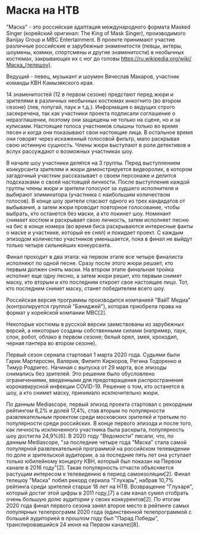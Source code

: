 # Маска на НТВ

"Маска" - это российская адаптация международного формата Masked Singer (корейский оригинал: The King of Mask Singer), производимого Banijay Group и MBC Entertainment. В проекте принимают участие различные российские и зарубежные знаменитости (певцы, актеры, шоумены, комики, спортсмены и другие знаменитости) в необычных костюмах, закрывающих их с ног до головы https://ru.wikipedia.org/wiki/Маска_(телешоу).

Ведущий - певец, музыкант и шоумен Вячеслав Макаров, участник команды КВН Камызякского края.

14 знаменитостей (12 в первом сезоне) предстают перед жюри и зрителями в различных необычных костюмах инкогнито (во втором сезоне) (лев, попугай, паук и т.д.). Информация о ведущих строго засекречена, так как участники проекта подписали соглашение о неразглашении, поэтому они защищены не только на сцене, но и за кулисами. Настоящие голоса участников слышны только во время песен и когда они показывают свои настоящие лица. В остальное время они говорят через искаженный голосовой фильтр, мало раскрывая свою истинную сущность. Члены жюри выступают в роли детективов и вслух рассуждают о возможных участниках шоу.

В начале шоу участники делятся на 3 группы. Перед выступлением конкурсанта зрителям и жюри демонстрируется видеоролик, в котором загадочный участник рассказывает о своем персонаже и делится подсказками о своей настоящей личности. После выступления каждой группы члены жюри и зрители голосуют за худшего исполнителя и выбирают элиминатора (участника с наибольшим количеством голосов). В конце шоу зрители спасают одного из трех кандидатов от выбывания, а затем жюри проводит повторное голосование, чтобы выбрать, кто останется без маски, а кто покинет шоу. Номинант снимает костюм и раскрывает свою личность, затем исполняет песню на бис в конце номера (во время биса раскрываются интересные факты о маске и участнике, который ее снял) и покидает проект. С каждым эпизодом количество участников уменьшается, пока в финал не выйдут только четыре сильнейших конкурсанта.

Финал проходит в два этапа: на первом этапе все четыре финалиста исполняют по одной песне. Сразу после этого жюри решает, кто первым должен снять маски. На втором этапе финальная тройка исполнит еще одну песню, а затем жюри решит, кто первым снимет маску, кто вторым и кто последним откроет свое настоящее лицо. Тот, кто последним снимет маску, станет победителем всего шоу.

Российская версия программы производится компанией "ВайТ Медиа" (контролируется группой "Баниджей"), которая приобрела права на формат у корейской компании MBC[2].

Некоторые костюмы в русской версии заимствованы из зарубежных версий, а некоторые созданы собственными силами (например, паук, слон, робот, облако в первом сезоне; белый орел, змея, крокодил, черная пантера во втором сезоне).

Первый сезон сериала стартовал 1 марта 2020 года. Судьями были Гарик Мартиросян, Валерия, Филипп Киркоров, Регина Тодоренко и Тимур Родригес. Начиная с выпуска от 29 марта, все эпизоды снимались без зрителей. Это решение было обусловлено ограничениями, введенными для предотвращения распространения коронавирусной инфекции COVID-19. Решение о том, кто останется в шоу, а кто снимет маску, принимало исключительно жюри.

По данным Mediascope, первый эпизод проекта стартовал с рекордным рейтингом 6,2% и долей 17,4%, став вторым по популярности развлекательным проектом среди московских зрителей и третьим по популярности среди российских. В конце первого эпизода и после того, как личность исключенного участника была раскрыта, популярность шоу достигла 24,9%[6]. В 2020 году "Ведомости" писали, что, по данным Mediascope, "за последние четыре года "Маска" стала самой популярной развлекательной программой на российском телевидении по доле и зрительской аудитории, а за последние пять лет она уступает только юбилейному концерту КВН, который был показан на Первом канале в 2016 году"[2]. Такая популярность отчасти объясняется растущим интересом к телевидению в период самоизоляции[2]. Финал телешоу "Маска" побил рекорд сериала "Глухарь", набрав 10,7% рейтинга среди зрителей старше 18 лет на НТВ. Возвращение "Глухаря", который достиг этой цифры в 2011 году,[7] а сам канал сумел отобрать очень большую долю аудитории у своих конкурентов[2]. По итогам 2020 года финал первого сезона занял второе место в рейтинге самых популярных телепрограмм 2020 года (единственной телепрограммой с большей аудиторией в прошлом году был "Парад Победы", транслировавшийся 24 июня на Первом канале)[8].
